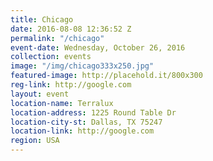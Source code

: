 ```yaml
---
title: Chicago
date: 2016-08-08 12:36:52 Z
permalink: "/chicago"
event-date: Wednesday, October 26, 2016
collection: events
image: "/img/chicago333x250.jpg"
featured-image: http://placehold.it/800x300
reg-link: http://google.com
layout: event
location-name: Terralux
location-address: 1225 Round Table Dr
location-city-st: Dallas, TX 75247
location-link: http://google.com
region: USA
---
```


